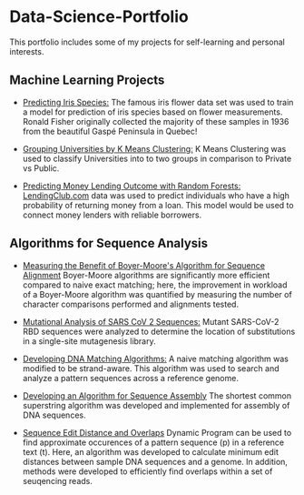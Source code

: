 # Data-Science-Portfolio
This portfolio includes some of my projects for self-learning and personal interests.

## Machine Learning Projects

- [Predicting Iris Species:](https://github.com/Liaotimo/Data-Science-Portfolio/blob/main/Gaspe%20Iris%20Classification%20Project/Iris%20Support%20Vector%20Machines%20Project.ipynb)
The famous iris flower data set was used to train a model for prediction of iris species based on flower measurements. Ronald Fisher originally collected the majority of these samples in 1936 from the beautiful Gaspé Peninsula in Quebec!
 
- [Grouping Universities by K Means Clustering:](https://github.com/Liaotimo/Universities-Grouping-K-Means-Clustering-Project/blob/main/K%20Means%20Clustering%20Project.ipynb)
K Means Clustering was used to classify Universities into to two groups in comparison to Private vs Public.

- [Predicting Money Lending Outcome with Random Forests:](https://github.com/Liaotimo/Data-Science-Portfolio/blob/main/Lending%20Club%20Money%20Loan%20Prediction/Lending%20Club%20Decision%20Trees%20and%20Random%20Forest%20Project.ipynb)
[LendingClub.com](https://www.lendingclub.com/info/download-data.action) data was used to predict individuals who have a high probability of returning money from a loan. This model would be used to connect money lenders with reliable borrowers.



## Algorithms for Sequence Analysis
- [Measuring the Benefit of Boyer-Moore's Algorithm for Sequence Alignment](https://github.com/Liaotimo/Data-Science-Portfolio/blob/main/Boyer%20Moore%20Alignment/Boyer-Moore's%20Algorithm%20for%20Sequence%20Alignment.ipynb)
Boyer-Moore algorithms are significantly more efficient compared to naive exact matching; here, the improvement in workload of a Boyer-Moore algorithm was quantified by measuring the number of character comparisons performed and alignments tested.

- [Mutational Analysis of SARS CoV 2 Sequences:](https://github.com/Liaotimo/Data-Science-Portfolio/blob/main/SARS-COV-2%20RBD%20Mutation%20Analysis/SARS-CoV-2%20RBD%20Sequence%20Analysis.ipynb)
Mutant SARS-CoV-2 RBD sequences were analyzed to determine the location of substitutions in a single-site mutagenesis library.

- [Developing DNA Matching Algorithms:](https://github.com/Liaotimo/Data-Science-Portfolio/blob/e858cdce74996cd68eb3269304c03da310521866/Naive%20Exact%20Matching%20Algorithm/Naive%20Exact%20Matching%20Algorithm.ipynb)
A naive matching algorithm was modified to be strand-aware. This algorithm was used to search and analyze a pattern sequences across a reference genome.

- [Developing an Algorithm for Sequence Assembly](https://github.com/Liaotimo/Data-Science-Portfolio/blob/main/Sequence%20Assembly/Algorithms%20for%20Sequence%20Assembly.ipynb)
The shortest common superstring algorithm was developed and implemented for assembly of DNA sequences.

- [Sequence Edit Distance and Overlaps](https://github.com/Liaotimo/Data-Science-Portfolio/tree/main/Sequence%20Edit%20Distance%2C%20Assembly%2C%20and%20Overlaps)
Dynamic Program can be used to find approximate occurences of a pattern sequence (p) in a reference text (t). Here, an algorithm was developed to calculate minimum edit distances between sample DNA sequences and a genome. In addition, methods were developed to efficiently find overlaps within a set of seuqencing reads.
